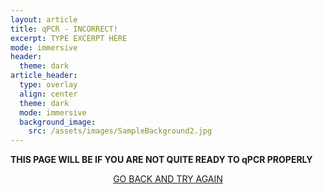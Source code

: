 ```yaml
---
layout: article
title: qPCR - INCORRECT!
excerpt: TYPE EXCERPT HERE
mode: immersive
header:
  theme: dark
article_header:
  type: overlay
  align: center
  theme: dark
  mode: immersive
  background_image:
    src: /assets/images/SampleBackground2.jpg
---
```


**THIS PAGE WILL BE IF YOU ARE NOT QUITE READY TO qPCR PROPERLY**


<p align="center">
<a class="button button--outline-primary button--pill" href="Storing1">GO BACK AND TRY AGAIN</a> </p>